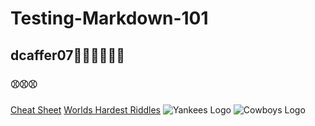 # Testing-Markdown-101
## dcaffer07🥓🥓🍟🍕🌮🌮
### ⚾⚾⚾
[Cheat Sheet](https://guides.github.com/pdfs/markdown-cheatsheet-online.pdf)
[Worlds Hardest Riddles](https://www.rd.com/list/challenging-riddles/)
![Yankees Logo](url)
![Cowboys Logo](https://www.google.com/url?sa=i&url=https%3A%2F%2Fcommons.wikimedia.org%2Fwiki%2FFile%3ADallas_Cowboys.svg&psig=AOvVaw381iRkSddIovTrYntqD3KD&ust=1600915338846000&source=images&cd=vfe&ved=0CAIQjRxqFwoTCKDm48Og_usCFQAAAAAdAAAAABAD)
